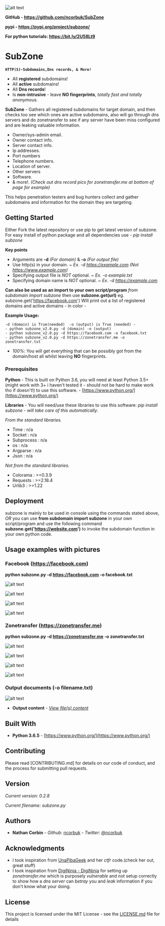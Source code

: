 ![alt text](https://raw.githubusercontent.com/ncorbuk/SubZone/master/logo_.png)

**GitHub - https://github.com/ncorbuk/SubZone**

**pypi - https://pypi.org/project/subzone/**

**For python tutorials: https://bit.ly/2U58Lt9**

# SubZone
**```HTTP(S)-Subdomains,Dns records, & More!```**
* All **registered** subdomains!
* All **active** subdomains!
* All **Dns records**!
* Is **non-intrusive** - leave **NO fingerprints**, *totally fast and totally anonymous.*

**SubZone** - Gathers all registered subdomains for target domain, and then checks too see which ones are active subdomains, 
also will go through dns servers and do zonetransfer to see if any server have been miss configured and are leaking valuable
information.

* Owner/sys-admin email.
* Owner contact info.
* Server contact info.
* Ip addresses.
* Port numbers
* Telephone numbers.
* Location of server.
* Other servers
* Software.
* & more!.
*(Check out dns record pics for zonetransfer.me at bottom of page for example)*

This helps penetration testers and bug hunters collect and gather subdomains and information for the domain they are targeting. 

## Getting Started

Either Fork the latest repository or use pip to get latest version of subzone.
For easy install of python package and all dependencies use - *pip install subzone*

**Key points**
* Arguments are **-d** *(For domain)* & **-o** *(For output file)*
* Use http(s) in your domain.  ~  *Ex. -d https://example.com (Not https://www.example.com)*
* Specifying output file is *NOT* optional.  ~  *Ex. -o example.txt* 
* Specifying domain name is *NOT* optional.  ~  *Ex. -d https://example.com*

**Can also be used as an import to your own script/program** 
*from subdomain import subzone*
then use **subzone.get(url)** eg. subzone.get('https://facebook.com')
Will print out a list of registered domains and active domains - in color - 

**Example Usage:**
```
-d (domain) is True(needed)  -o (output) is True (needed) - 
- python subzone_v2.0.py -d (domain) -o (output)
- python subzone_v2.0.py -d https://facebook.com -o facebook.txt
- python subzone_v2.0.py -d https://zonetransfer.me -o zonetransfer.txt
```

- *100%*: You will get everything that can be possibly got from the domain/host all whilst leaving **NO** fingerprints.

### Prerequisites

**Python** - This is built on Python 3.6, you will need at least Python 3.5+ (might work with 3+ i haven't tested it - should not be hard to make work tho if doesn't!) to use this software. - [https://www.python.org/](https://www.python.org/)

**Libraries** - You will need/use these libraries to use this software: 
*pip install subzone - will take care of this automatically.*

*From the standard libraries.*
* Time : n/a
* Socket : n/a
* Subprocess : n/a
* os : n/a
* Argparse : n/a
* Json : n/a

*Not from the standard libraries.*
* Colorama : >=0.3.9
* Requests : >=2.18.4
* Urlib3 : >=1.22

## Deployment

subzone is mainly to be used in console using the commands stated above, *OR* you can use **from subdomain import subzone** in your own script/program and use the following command **subzone.get('https://website.com')** to invoke the subdomain function in your own python code.

## Usage examples with pictures

### Facebook (https://facebook.com)
**python subzone.py -d https://facebook.com -o facebook.txt**

![alt text](https://raw.githubusercontent.com/ncorbuk/SubZone/master/Usage_pictures/facebook_01.png)

![alt text](https://raw.githubusercontent.com/ncorbuk/SubZone/master/Usage_pictures/facebook_02.png)

![alt text](https://raw.githubusercontent.com/ncorbuk/SubZone/master/Usage_pictures/facebook_3.png)

![alt text](https://raw.githubusercontent.com/ncorbuk/SubZone/master/Usage_pictures/facebook_04.png)

### Zonetransfer (https://zonetransfer.me)
**python subzone.py -d https://zonetransfer.me -o zonetransfer.txt**

![alt text](https://raw.githubusercontent.com/ncorbuk/SubZone/master/Usage_pictures/zonetransfer_1.png)

![alt text](https://raw.githubusercontent.com/ncorbuk/SubZone/master/Usage_pictures/zonetransfer_2.png)

![alt text](https://raw.githubusercontent.com/ncorbuk/SubZone/master/Usage_pictures/zonetransfer_3.png)

![alt text](https://raw.githubusercontent.com/ncorbuk/SubZone/master/Usage_pictures/zonetransfer_4.png)

### Output documents (-o filename.txt)

![alt text](https://raw.githubusercontent.com/ncorbuk/SubZone/master/Usage_pictures/output_docs01.png)

* **Output content** - *[View file(s) content](https://github.com/ncorbuk/SubZone/tree/master/Example%20of%20output%20files)*

## Built With

* **Python 3.6.5** - [https://www.python.org/](https://www.python.org/)

## Contributing

Please read [CONTRIBUTING.md] for details on our code of conduct, and the process for submitting pull requests.

## Version

*Current version: 0.2.8*

*Current filename: subzone.py*

## Authors

* **Nathan Corbin** - *Github*: [ncorbuk](https://github.com/ncorbuk) - *Twitter*: [@ncorbuk](https://twitter.com/ncorbuk)

## Acknowledgments

* I took inspiration from [UnaPibaGeek](https://github.com/UnaPibaGeek) and her *ctfr* code.(check her out, great stuff)
* I took inspiration from [DigiNinja - DigiNinja](https://zonetransfer.me) for setting up *zonetransfer.me* which is purposely *vulnerable* and not setup correctly to show how a *dns server* can *betray* you and *leak* information if you don't know what your doing.

## License

This project is licensed under the MIT License - see the [LICENSE.md](LICENSE.md) file for details

